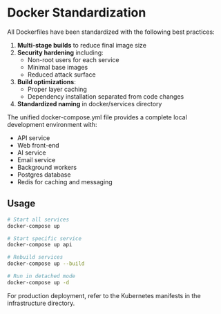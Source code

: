 # Docker Standardization

All Dockerfiles have been standardized with the following best practices:

1. **Multi-stage builds** to reduce final image size
2. **Security hardening** including:
   - Non-root users for each service
   - Minimal base images
   - Reduced attack surface
3. **Build optimizations**:
   - Proper layer caching
   - Dependency installation separated from code changes
4. **Standardized naming** in docker/services directory

The unified docker-compose.yml file provides a complete local development environment with:
- API service
- Web front-end
- AI service
- Email service
- Background workers
- Postgres database
- Redis for caching and messaging

## Usage

```bash
# Start all services
docker-compose up

# Start specific service
docker-compose up api

# Rebuild services
docker-compose up --build

# Run in detached mode
docker-compose up -d
```

For production deployment, refer to the Kubernetes manifests in the infrastructure directory.
